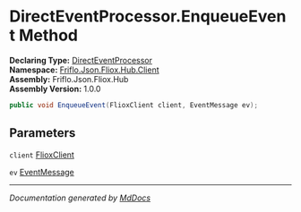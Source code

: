 ﻿<!--  
  <auto-generated>   
    The contents of this file were generated by a tool.  
    Changes to this file may be list if the file is regenerated  
  </auto-generated>   
-->

# DirectEventProcessor.EnqueueEvent Method

**Declaring Type:** [DirectEventProcessor](../index.md)  
**Namespace:** [Friflo.Json.Fliox.Hub.Client](../../index.md)  
**Assembly:** Friflo.Json.Fliox.Hub  
**Assembly Version:** 1.0.0

```csharp
public void EnqueueEvent(FlioxClient client, EventMessage ev);
```

## Parameters

`client`  [FlioxClient](../../FlioxClient/index.md)

`ev`  [EventMessage](../../../Protocol/EventMessage/index.md)

___

*Documentation generated by [MdDocs](https://github.com/ap0llo/mddocs)*
